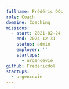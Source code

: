 ```yaml
---
fullname: Frédéric DOL
role: Coach
domaine: Coaching
missions:
  - start: 2021-02-24
    end: 2024-12-31
    status: admin
    employer: ''
    startups:
      - urgencevie
github: Fredericdol
startups:
  - urgencevie
---
```

